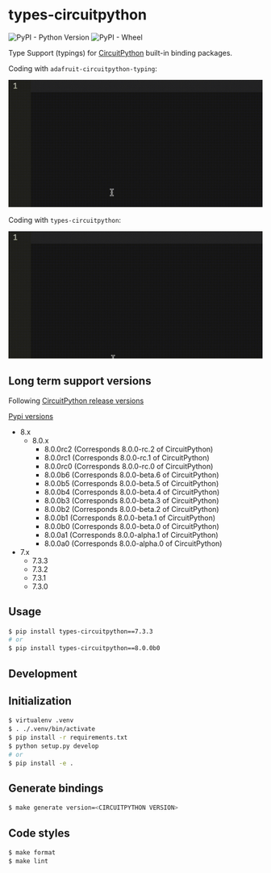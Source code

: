 # types-circuitpython

![PyPI - Python Version](https://img.shields.io/pypi/pyversions/types-circuitpython?style=flat-square)
![PyPI - Wheel](https://img.shields.io/pypi/wheel/types-circuitpython?style=flat-square)

Type Support (typings) for [CircuitPython](https://github.com/adafruit/circuitpython) built-in binding packages.

Coding with `adafruit-circuitpython-typing`:

![adafruit-circuitpython-typing](https://raw.githubusercontent.com/hardfury-labs/types-circuitpython/master/screen-records/adafruit-circuitpython-typing.gif)

Coding with `types-circuitpython`:

![types-circuitpython](https://raw.githubusercontent.com/hardfury-labs/types-circuitpython/master/screen-records/types-circuitpython.gif)

## Long term support versions

Following [CircuitPython release versions](https://github.com/adafruit/circuitpython/releases)

[Pypi versions](https://pypi.org/project/types-circuitpython/#history)

- 8.x
  - 8.0.x
    - 8.0.0rc2 (Corresponds 8.0.0-rc.2 of CircuitPython)
    - 8.0.0rc1 (Corresponds 8.0.0-rc.1 of CircuitPython)
    - 8.0.0rc0 (Corresponds 8.0.0-rc.0 of CircuitPython)
    - 8.0.0b6 (Corresponds 8.0.0-beta.6 of CircuitPython)
    - 8.0.0b5 (Corresponds 8.0.0-beta.5 of CircuitPython)
    - 8.0.0b4 (Corresponds 8.0.0-beta.4 of CircuitPython)
    - 8.0.0b3 (Corresponds 8.0.0-beta.3 of CircuitPython)
    - 8.0.0b2 (Corresponds 8.0.0-beta.2 of CircuitPython)
    - 8.0.0b1 (Corresponds 8.0.0-beta.1 of CircuitPython)
    - 8.0.0b0 (Corresponds 8.0.0-beta.0 of CircuitPython)
    - 8.0.0a1 (Corresponds 8.0.0-alpha.1 of CircuitPython)
    - 8.0.0a0 (Corresponds 8.0.0-alpha.0 of CircuitPython)
- 7.x
  - 7.3.3
  - 7.3.2
  - 7.3.1
  - 7.3.0

## Usage

```bash
$ pip install types-circuitpython==7.3.3
# or
$ pip install types-circuitpython==8.0.0b0
```

## Development

## Initialization

```bash
$ virtualenv .venv
$ . ./.venv/bin/activate
$ pip install -r requirements.txt
$ python setup.py develop
# or
$ pip install -e .
```

## Generate bindings

```bash
$ make generate version=<CIRCUITPYTHON VERSION>
```

## Code styles

```bash
$ make format
$ make lint
```

